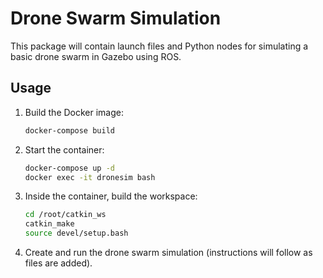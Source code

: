 # Drone Swarm Simulation

This package will contain launch files and Python nodes for simulating a basic drone swarm in Gazebo using ROS.

## Usage

1. Build the Docker image:
   ```bash
   docker-compose build
   ```
2. Start the container:
   ```bash
   docker-compose up -d
   docker exec -it dronesim bash
   ```
3. Inside the container, build the workspace:
   ```bash
   cd /root/catkin_ws
   catkin_make
   source devel/setup.bash
   ```
4. Create and run the drone swarm simulation (instructions will follow as files are added).
